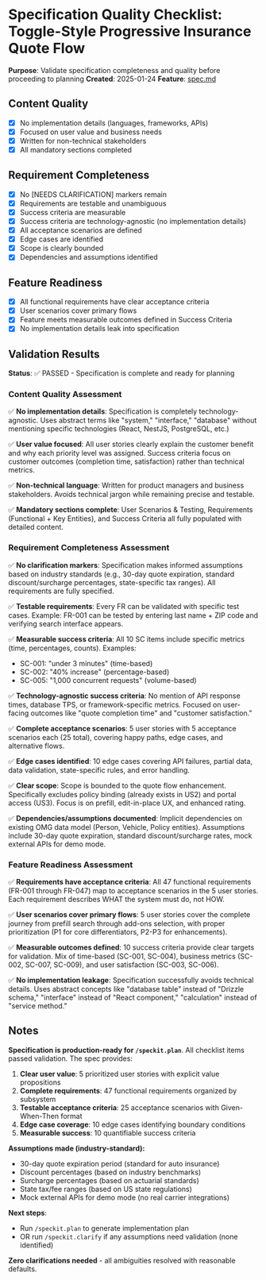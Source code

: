 # Specification Quality Checklist: Toggle-Style Progressive Insurance Quote Flow

**Purpose**: Validate specification completeness and quality before proceeding to planning
**Created**: 2025-01-24
**Feature**: [spec.md](../spec.md)

## Content Quality

- [x] No implementation details (languages, frameworks, APIs)
- [x] Focused on user value and business needs
- [x] Written for non-technical stakeholders
- [x] All mandatory sections completed

## Requirement Completeness

- [x] No [NEEDS CLARIFICATION] markers remain
- [x] Requirements are testable and unambiguous
- [x] Success criteria are measurable
- [x] Success criteria are technology-agnostic (no implementation details)
- [x] All acceptance scenarios are defined
- [x] Edge cases are identified
- [x] Scope is clearly bounded
- [x] Dependencies and assumptions identified

## Feature Readiness

- [x] All functional requirements have clear acceptance criteria
- [x] User scenarios cover primary flows
- [x] Feature meets measurable outcomes defined in Success Criteria
- [x] No implementation details leak into specification

## Validation Results

**Status**: ✅ PASSED - Specification is complete and ready for planning

### Content Quality Assessment

✅ **No implementation details**: Specification is completely technology-agnostic. Uses abstract terms like "system," "interface," "database" without mentioning specific technologies (React, NestJS, PostgreSQL, etc.)

✅ **User value focused**: All user stories clearly explain the customer benefit and why each priority level was assigned. Success criteria focus on customer outcomes (completion time, satisfaction) rather than technical metrics.

✅ **Non-technical language**: Written for product managers and business stakeholders. Avoids technical jargon while remaining precise and testable.

✅ **Mandatory sections complete**: User Scenarios & Testing, Requirements (Functional + Key Entities), and Success Criteria all fully populated with detailed content.

### Requirement Completeness Assessment

✅ **No clarification markers**: Specification makes informed assumptions based on industry standards (e.g., 30-day quote expiration, standard discount/surcharge percentages, state-specific tax ranges). All requirements are fully specified.

✅ **Testable requirements**: Every FR can be validated with specific test cases. Example: FR-001 can be tested by entering last name + ZIP code and verifying search interface appears.

✅ **Measurable success criteria**: All 10 SC items include specific metrics (time, percentages, counts). Examples:
  - SC-001: "under 3 minutes" (time-based)
  - SC-002: "40% increase" (percentage-based)
  - SC-005: "1,000 concurrent requests" (volume-based)

✅ **Technology-agnostic success criteria**: No mention of API response times, database TPS, or framework-specific metrics. Focused on user-facing outcomes like "quote completion time" and "customer satisfaction."

✅ **Complete acceptance scenarios**: 5 user stories with 5 acceptance scenarios each (25 total), covering happy paths, edge cases, and alternative flows.

✅ **Edge cases identified**: 10 edge cases covering API failures, partial data, data validation, state-specific rules, and error handling.

✅ **Clear scope**: Scope is bounded to the quote flow enhancement. Specifically excludes policy binding (already exists in US2) and portal access (US3). Focus is on prefill, edit-in-place UX, and enhanced rating.

✅ **Dependencies/assumptions documented**: Implicit dependencies on existing OMG data model (Person, Vehicle, Policy entities). Assumptions include 30-day quote expiration, standard discount/surcharge rates, mock external APIs for demo mode.

### Feature Readiness Assessment

✅ **Requirements have acceptance criteria**: All 47 functional requirements (FR-001 through FR-047) map to acceptance scenarios in the 5 user stories. Each requirement describes WHAT the system must do, not HOW.

✅ **User scenarios cover primary flows**: 5 user stories cover the complete journey from prefill search through add-ons selection, with proper prioritization (P1 for core differentiators, P2-P3 for enhancements).

✅ **Measurable outcomes defined**: 10 success criteria provide clear targets for validation. Mix of time-based (SC-001, SC-004), business metrics (SC-002, SC-007, SC-009), and user satisfaction (SC-003, SC-006).

✅ **No implementation leakage**: Specification successfully avoids technical details. Uses abstract concepts like "database table" instead of "Drizzle schema," "interface" instead of "React component," "calculation" instead of "service method."

## Notes

**Specification is production-ready for `/speckit.plan`**. All checklist items passed validation. The spec provides:

1. **Clear user value**: 5 prioritized user stories with explicit value propositions
2. **Complete requirements**: 47 functional requirements organized by subsystem
3. **Testable acceptance criteria**: 25 acceptance scenarios with Given-When-Then format
4. **Edge case coverage**: 10 edge cases identifying boundary conditions
5. **Measurable success**: 10 quantifiable success criteria

**Assumptions made (industry-standard):**
- 30-day quote expiration period (standard for auto insurance)
- Discount percentages (based on industry benchmarks)
- Surcharge percentages (based on actuarial standards)
- State tax/fee ranges (based on US state regulations)
- Mock external APIs for demo mode (no real carrier integrations)

**Next steps**:
- Run `/speckit.plan` to generate implementation plan
- OR run `/speckit.clarify` if any assumptions need validation (none identified)

**Zero clarifications needed** - all ambiguities resolved with reasonable defaults.
